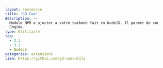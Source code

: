 ```yaml
---
layout: ressource
title: "GD Com"
description: >-
  Module NPM a ajouter a votre backend fait en NodeJS. Il permet de communiquer avec des instances de Godot
  Engine.
type: Utilitaire
tag:
  - 2.1
  - 3.1
  - NodeJS
categories: extensions
lien: https://github.com/gd-com/utils
---
```

